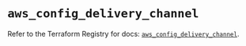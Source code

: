 # `aws_config_delivery_channel`

Refer to the Terraform Registry for docs: [`aws_config_delivery_channel`](https://registry.terraform.io/providers/hashicorp/aws/5.83.0/docs/resources/config_delivery_channel).

